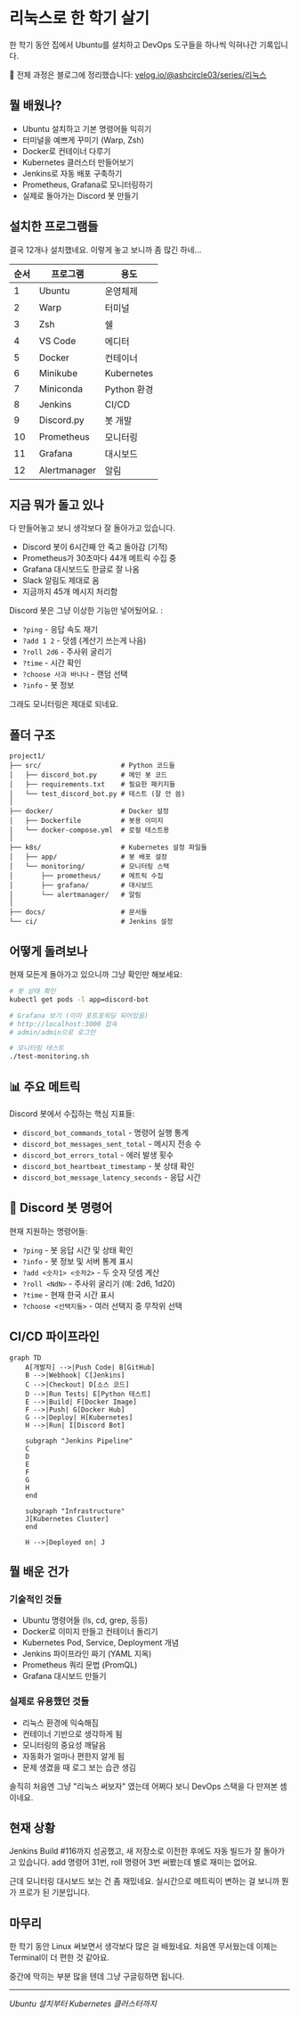 # 리눅스로 한 학기 살기

한 학기 동안 집에서 Ubuntu를 설치하고 DevOps 도구들을 하나씩 익혀나간 기록입니다. 

📝 전체 과정은 블로그에 정리했습니다: [velog.io/@ashcircle03/series/리눅스](https://velog.io/@ashcircle03/series/%EB%A6%AC%EB%88%85%EC%8A%A4)

## 뭘 배웠나?

- Ubuntu 설치하고 기본 명령어들 익히기
- 터미널을 예쁘게 꾸미기 (Warp, Zsh)
- Docker로 컨테이너 다루기
- Kubernetes 클러스터 만들어보기
- Jenkins로 자동 배포 구축하기
- Prometheus, Grafana로 모니터링하기
- 실제로 돌아가는 Discord 봇 만들기

## 설치한 프로그램들

결국 12개나 설치했네요. 이렇게 놓고 보니까 좀 많긴 하네...

| 순서 | 프로그램 | 용도 |
|------|----------|------|
| 1 | Ubuntu | 운영체제 |
| 2 | Warp | 터미널 |
| 3 | Zsh | 쉘 |
| 4 | VS Code | 에디터 |
| 5 | Docker | 컨테이너 |
| 6 | Minikube | Kubernetes |
| 7 | Miniconda | Python 환경 |
| 8 | Jenkins | CI/CD |
| 9 | Discord.py | 봇 개발 |
| 10 | Prometheus | 모니터링 |
| 11 | Grafana | 대시보드 | 
| 12 | Alertmanager | 알림 | 


## 지금 뭐가 돌고 있나

다 만들어놓고 보니 생각보다 잘 돌아가고 있습니다.

- Discord 봇이 6시간째 안 죽고 돌아감 (기적)
- Prometheus가 30초마다 44개 메트릭 수집 중
- Grafana 대시보드도 한글로 잘 나옴
- Slack 알림도 제대로 옴
- 지금까지 45개 메시지 처리함

Discord 봇은 그냥 이상한 기능만 넣어뒀어요. :
- `?ping` - 응답 속도 재기
- `?add 1 2` - 덧셈 (계산기 쓰는게 나음)
- `?roll 2d6` - 주사위 굴리기
- `?time` - 시간 확인
- `?choose 사과 바나나` - 랜덤 선택
- `?info` - 봇 정보

그래도 모니터링은 제대로 되네요.

## 폴더 구조

```
project1/
├── src/                    # Python 코드들
│   ├── discord_bot.py      # 메인 봇 코드
│   ├── requirements.txt    # 필요한 패키지들
│   └── test_discord_bot.py # 테스트 (잘 안 씀)
│
├── docker/                 # Docker 설정
│   ├── Dockerfile          # 봇용 이미지
│   └── docker-compose.yml  # 로컬 테스트용
│
├── k8s/                    # Kubernetes 설정 파일들
│   ├── app/                # 봇 배포 설정
│   └── monitoring/         # 모니터링 스택
│       ├── prometheus/     # 메트릭 수집
│       ├── grafana/        # 대시보드
│       └── alertmanager/   # 알림
│
├── docs/                   # 문서들
└── ci/                     # Jenkins 설정
```

## 어떻게 돌려보나

현재 모든게 돌아가고 있으니까 그냥 확인만 해보세요:

```bash
# 봇 상태 확인
kubectl get pods -l app=discord-bot

# Grafana 보기 (이미 포트포워딩 되어있음)
# http://localhost:3000 접속
# admin/admin으로 로그인

# 모니터링 테스트
./test-monitoring.sh
```

## 📊 주요 메트릭

Discord 봇에서 수집하는 핵심 지표들:
- `discord_bot_commands_total` - 명령어 실행 통계
- `discord_bot_messages_sent_total` - 메시지 전송 수
- `discord_bot_errors_total` - 에러 발생 횟수
- `discord_bot_heartbeat_timestamp` - 봇 상태 확인
- `discord_bot_message_latency_seconds` - 응답 시간

## 🎯 Discord 봇 명령어

현재 지원하는 명령어들:
- `?ping` - 봇 응답 시간 및 상태 확인
- `?info` - 봇 정보 및 서버 통계 표시  
- `?add <숫자1> <숫자2>` - 두 숫자 덧셈 계산
- `?roll <NdN>` - 주사위 굴리기 (예: 2d6, 1d20)
- `?time` - 현재 한국 시간 표시
- `?choose <선택지들>` - 여러 선택지 중 무작위 선택

## CI/CD 파이프라인

```mermaid
graph TD
    A[개발자] -->|Push Code| B[GitHub]
    B -->|Webhook| C[Jenkins]
    C -->|Checkout| D[소스 코드]
    D -->|Run Tests| E[Python 테스트]
    E -->|Build| F[Docker Image]
    F -->|Push| G[Docker Hub]
    G -->|Deploy| H[Kubernetes]
    H -->|Run| I[Discord Bot]
    
    subgraph "Jenkins Pipeline"
    C
    D
    E
    F
    G
    H
    end
    
    subgraph "Infrastructure"
    J[Kubernetes Cluster]
    end
    
    H -->|Deployed on| J
```

## 뭘 배운 건가

### 기술적인 것들
- Ubuntu 명령어들 (ls, cd, grep, 등등)
- Docker로 이미지 만들고 컨테이너 돌리기
- Kubernetes Pod, Service, Deployment 개념
- Jenkins 파이프라인 짜기 (YAML 지옥)
- Prometheus 쿼리 문법 (PromQL)
- Grafana 대시보드 만들기

### 실제로 유용했던 것들
- 리눅스 환경에 익숙해짐
- 컨테이너 기반으로 생각하게 됨
- 모니터링의 중요성 깨달음
- 자동화가 얼마나 편한지 알게 됨
- 문제 생겼을 때 로그 보는 습관 생김

솔직히 처음엔 그냥 "리눅스 써보자" 였는데 어쩌다 보니 DevOps 스택을 다 만져본 셈이네요.

## 현재 상황

Jenkins Build #116까지 성공했고, 새 저장소로 이전한 후에도 자동 빌드가 잘 돌아가고 있습니다.
add 명령어 31번, roll 명령어 3번 써봤는데 별로 재미는 없어요.

근데 모니터링 대시보드 보는 건 좀 재밌네요. 
실시간으로 메트릭이 변하는 걸 보니까 뭔가 프로가 된 기분입니다.

## 마무리

한 학기 동안 Linux 써보면서 생각보다 많은 걸 배웠네요.
처음엔 무서웠는데 이제는 Terminal이 더 편한 것 같아요.

중간에 막히는 부분 많을 텐데 그냥 구글링하면 됩니다.

---

*Ubuntu 설치부터 Kubernetes 클러스터까지*

